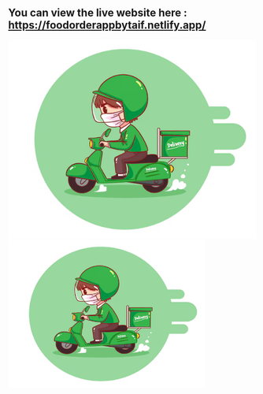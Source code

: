 ## You can view the live website here : https://foodorderappbytaif.netlify.app/  

![Screenshot](src/images/FF.png)  
<img src="src/images/FF.png" alt="Screenshot Description" width="400" height="300">



